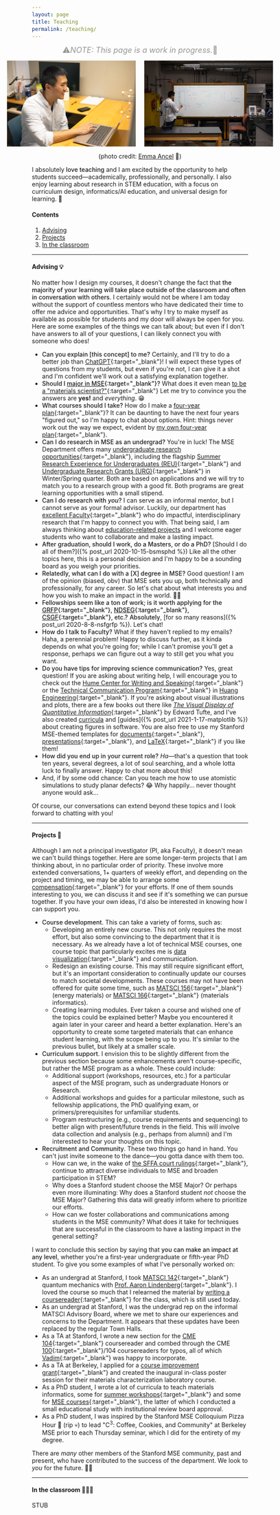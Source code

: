 ```yaml
---
layout: page
title: Teaching
permalink: /teaching/
---
```


<span style="color:#979694;font-size:18px;text-align:center;display:flex;justify-content:center">⚠️ <em>NOTE: This page is a work in progress.</em> 🚧</span>

<span style="display:flex;justify-content:center">
	<img src="/assets/fig/desk.jpg" alt="Enze desk" align="middle" height="200px">
	&nbsp;&nbsp;&nbsp;&nbsp;&nbsp;
	<img src="/assets/fig/teaching.jpg" alt="Enze teaching" align="middle" height="200px">
</span>
<center>
	<p>(photo credit: <a href="https://www.emmaancel.com/" target="_blank">Emma Ancel</a> 📸)</p>
</center>

I absolutely <span style="font-weight:500">love teaching</span> and I am excited by the opportunity to help students succeed—academically, professionally, and personally.
I also enjoy learning about research in STEM education, with a focus on curriculum design, informatics/AI education, and universal design for learning. 🧠


#### Contents

1. [Advising](#advising-)
1. [Projects](#projects-)
1. [In the classroom](#in-the-classroom-)

---------------------------------

#### Advising 💡

No matter how I design my courses, it doesn't change the fact that <span style="font-weight:500">the majority of your learning will take place outside of the classroom and often in conversation with others</span>.
I certainly would not be where I am today without the support of countless mentors who have dedicated their time to offer me advice and opportunities.
That's why I try to make myself as available as possible for students and my door will always be open for you.
Here are some examples of the things we can talk about; but even if I don't have answers to all of your questions, I can likely connect you with someone who does!

- <span style="font-weight:500">Can you explain [this concept] to me?</span> 
Certainly, and I'll try to do a better job than [ChatGPT](https://chat.openai.com/){:target="_blank"}!
I will expect these types of questions from my students, but even if you're not, I can give it a shot and I'm confident we'll work out a satisfying explanation together.
- <span style="font-weight:500">Should I [major in MSE](https://mse.stanford.edu/academics-admissions/undergraduate-program/major){:target="_blank"}?</span> 
What does it even mean [to be a "materials scientist?"](https://occamstypewriter.org/nicolaspaldin/2021/05/05/an-open-letter-to-students-of-materials-science-and-engineering/){:target="_blank"}
Let me try to convince you the answers are **yes!** and _everything_. 😁
- <span style="font-weight:500">What courses should I take?</span> 
How do I make a [four-year plan](https://ughb.stanford.edu/plans-program-sheets/program-sheets/program-sheets/program-sheets/program-sheets/program-sheets-0){:target="_blank"}? 
It can be daunting to have the next four years "figured out," so I'm happy to chat about options.
Hint: things never work out the way we expect, evident by [my own four-year plan](https://docs.google.com/spreadsheets/d/1Qei_jYMdwKD7kmKV5YCM_0nhyDBxzsR0fvyDb2cAU0s/edit?usp=sharing){:target="_blank"}.
- <span style="font-weight:500">Can I do research in MSE as an undergrad?</span> 
You're in luck! The MSE Department offers many [undergraduate research opportunities](https://mse.stanford.edu/UGresearch){:target="_blank"}, including the flagship [Summer Research Experience for Undergraduates (REU)](https://mse.stanford.edu/REU){:target="_blank"} and [Undergraduate Research Grants (URG)](https://mse.stanford.edu/URG){:target="_blank"} in Winter/Spring quarter.
Both are based on applications and we will try to match you to a research group with a good fit.
Both programs are great learning opportunities with a small stipend.
- <span style="font-weight:500">Can I do research with _you_?</span> 
I can serve as an informal mentor, but I cannot serve as your formal advisor. 
Luckily, our department has [excellent Faculty](https://mse.stanford.edu/people/faculty){:target="_blank"} who do impactful, interdisciplinary research that I'm happy to connect you with.
That being said, I am always thinking about [education-related projects](#projects-) and I welcome eager students who want to collaborate and make a lasting impact.
- <span style="font-weight:500">After graduation, should I work, do a Masters, or do a PhD?</span> 
[Should I do all of them?]({% post_url 2020-10-15-bsmsphd %}) 
Like all the other topics here, this is a personal decision and I'm happy to be a sounding board as you weigh your priorities.
- <span style="font-weight:500">Relatedly, what can I do with a [X] degree in MSE?</span> 
Good question!
I am of the opinion (biased, obv) that MSE sets you up, both technically and professionally, for any career.
So let's chat about what interests you and how you wish to make an impact in the world. 💪🏼
- <span style="font-weight:500">Fellowships seem like a ton of work; is it worth applying for the [GRFP](https://www.nsfgrfp.org/){:target="_blank"}, [NDSEG](https://ndseg.org/){:target="_blank"}, [CSGF](https://www.krellinst.org/csgf/){:target="_blank"}, etc.?</span>
<span style="font-weight:500">Absolutely</span>, [for so many reasons]({% post_url 2020-8-8-nsfgrfp %}).
Let's chat!
- <span style="font-weight:500">How do I talk to Faculty?</span> 
What if they haven't replied to my emails?
Haha, a perennial problem!
Happy to discuss further, as it kinda depends on what you're going for;
while I can't promise you'll get a response, perhaps we can figure out a way to still get you what you want.
- <span style="font-weight:500">Do you have tips for improving science communication?</span> 
Yes, great question!
If you are asking about writing help, I will encourage you to check out the [Hume Center for Writing and Speaking](https://hume.stanford.edu/tutoring){:target="_blank"} or the [Technical Communication Program](https://engineering.stanford.edu/students-academics/technical-communication-program){:target="_blank"} in [Huang Engineering](https://campus-map.stanford.edu/?srch=04-080){:target="_blank"}.
If you're asking about visual illustrations and plots, there are a few books out there like [_The Visual Display of Quantitative Information_](https://www.edwardtufte.com/tufte/books_vdqi){:target="_blank"} by Edward Tufte, and I've also created [curricula](https://enze-chen.github.io/mse104l/) and [guides]({% post_url 2021-1-17-matplotlib %}) about creating figures in software.
You are also free to use my Stanford MSE-themed templates for [documents](https://docs.google.com/document/d/1sfr_XQ0LwapQDIzobPFpjHfRk1QCmZfFgwzvm0gsz9g/edit?usp=sharing){:target="_blank"}, [presentations](https://docs.google.com/presentation/d/1LDv9veirAnjh2ZcnNkAmh1vTdW_8CCUpeRo9ybCxs2s/edit?usp=sharing){:target="_blank"}, and [LaTeX](https://www.overleaf.com/read/skrzcznwvrfd#0715a5){:target="_blank"} if you like them!
- <span style="font-weight:500">How did you end up in your current role?</span> 
_Ha_—that's a question that took ten years, several degrees, a lot of soul searching, and a whole lotta luck to finally answer.
Happy to chat more about this!
- And, if by some odd chance: Can you teach me how to use atomistic simulations to study planar defects? 😂
Why happily... never thought anyone would ask...

Of course, our conversations can extend beyond these topics and I look forward to chatting with you!

---------------------------------

#### Projects 📖

Although I am not a principal investigator (PI, aka Faculty), it doesn't mean we can't build things together.
Here are some longer-term projects that I am thinking about, in no particular order of priority.
These involve more extended conversations, 1+ quarters of weekly effort, and depending on the project and timing, we may be able to arrange some [compensation](https://ctl.stanford.edu/find-teaching-grants){:target="_blank"} for your efforts.
If one of them sounds interesting to you, we can discuss it and see if it's something we can pursue together.
If you have your own ideas, I'd also be interested in knowing how I can support you.

- <span style="font-weight:500">Course development</span>. 
This can take a variety of forms, such as:
    - Developing an entirely new course.
    This not only requires the most effort, but also some convincing to the department that it is necessary.
    As we already have a lot of technical MSE courses, one course topic that particularly excites me is [data visualization](http://www.sciencedirect.com/science/article/pii/S0264127519303065){:target="_blank"} and communication.
    - Redesign an existing course.
    This may still require significant effort, but it's an important consideration to continually update our courses to match societal developments.
    These courses may not have been offered for quite some time, such as [MATSCI 156](https://explorecourses.stanford.edu/search?q=matsci156){:target="_blank"} (energy materials) or [MATSCI 166](https://explorecourses.stanford.edu/search?q=matsci166){:target="_blank"} (materials informatics).
    - Creating learning modules.
    Ever taken a course and wished one of the topics could be explained better? 
    Maybe you encountered it again later in your career and heard a better explanation.
    Here's an opportunity to create some targeted materials that can enhance student learning, with the scope being up to you.
    It's similar to the previous bullet, but likely at a smaller scale.
- <span style="font-weight:500">Curriculum support</span>.
I envision this to be slightly different from the previous section because some enhancements aren't course-specific, but rather the MSE program as a whole.
These could include:
	- Additional support (workshops, resources, etc.) for a particular aspect of the MSE program, such as undergraduate Honors or Research.
	- Additional workshops and guides for a particular milestone, such as fellowship applications, the PhD qualifying exam, or primers/prerequisites for unfamiliar students.
	- Program restructuring (e.g., course requirements and sequencing) to better align with present/future trends in the field. 
	This will involve data collection and analysis (e.g., perhaps from alumni) and I'm interested to hear your thoughts on this topic.
- <span style="font-weight:500">Recruitment and Community</span>.
These two things go hand in hand. 
You can't just invite someone to the dance—you gotta dance with them too.
	- How can we, in the wake of [the SFFA court rulings](https://en.wikipedia.org/wiki/Students_for_Fair_Admissions_v._Harvard){:target="_blank"}, continue to attract diverse individuals to MSE and broaden participation in STEM?
	- Why does a Stanford student choose the MSE Major? 
	Or perhaps even more illuminating: Why does a Stanford student _not_ choose the MSE Major?
	Gathering this data will greatly inform where to prioritize our efforts.
	- How can we foster collaborations and communications among students in the MSE community?
	What does it take for techniques that are successful in the classroom to have a lasting impact in the general setting?

I want to conclude this section by saying that <span style="font-weight:500">you can make an impact at any level</span>, whether you're a first-year undergraduate or fifth-year PhD student.
To give you some examples of what I've personally worked on:
- As an undergrad at Stanford, I took [MATSCI 142](https://explorecourses.stanford.edu/search?q=matsci142){:target="_blank"} quantum mechanics with [Prof. Aaron Lindenberg](https://profiles.stanford.edu/aaron-lindenberg){:target="_blank"}.
I loved the course so much that I relearned the material by [writing a coursereader](https://github.com/enze-chen/mse_142_cr){:target="_blank"} for the class, which is still used today.
- As an undergrad at Stanford, I was the undergrad rep on the informal MATSCI Advisory Board, where we met to share our experiences and concerns to the Department.
It appears that these updates have been replaced by the regular Town Halls.
- As a TA at Stanford, I wrote a new section for the [CME 104](https://explorecourses.stanford.edu/search?q=cme104+khayms){:target="_blank"} coursereader and combed through the CME [100](https://explorecourses.stanford.edu/search?q=cme100+khayms){:target="_blank"}/104 coursereaders for typos, all of which [Vadim](https://profiles.stanford.edu/vadim-khayms){:target="_blank"} was happy to incorporate.
- As a TA at Berkeley, I applied for a [course improvement grant](https://gsi.berkeley.edu/programs-services/grants/course-improvement-grant/){:target="_blank"} and created the inaugural in-class poster session for their materials characterization laboratory course.
- As a PhD student, I wrote a lot of curricula to teach materials informatics, some for [summer workshops](https://enze-chen.github.io/mi-book-2022/intro.html){:target="_blank"} and some for [MSE courses](https://enze-chen.github.io/mse104l/){:target="_blank"}, the latter of which I conducted a small educational study with institutional review board approval.
- As a PhD student, I was inspired by the Stanford MSE Colloquium Pizza Hour 🍕 (rip 💀) to lead "C<sup>3</sup>: Coffee, Cookies, and Community" at Berkeley MSE prior to each Thursday seminar, which I did for the entirety of my degree.

There are _many_ other members of the Stanford MSE community, past and present, who have contributed to the success of the department.
We look to _you_ for the future. 🫵🏼

---------------------------------

#### In the classroom 👨🏼‍🏫

STUB


